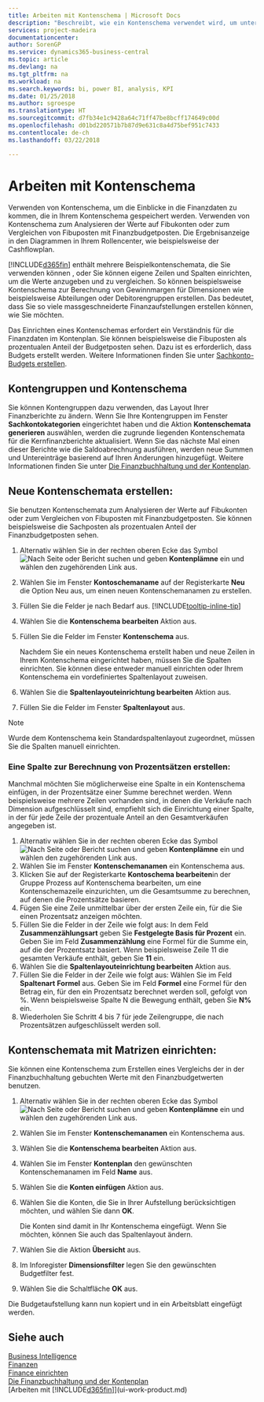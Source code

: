 ```yaml
---
title: Arbeiten mit Kontenschema | Microsoft Docs
description: "Beschreibt, wie ein Kontenschema verwendet wird, um unterschiedliche Ansichten und Berichte zum Analysieren von Finanzverhältnisleistungsdaten zu erstellen."
services: project-madeira
documentationcenter: 
author: SorenGP
ms.service: dynamics365-business-central
ms.topic: article
ms.devlang: na
ms.tgt_pltfrm: na
ms.workload: na
ms.search.keywords: bi, power BI, analysis, KPI
ms.date: 01/25/2018
ms.author: sgroespe
ms.translationtype: HT
ms.sourcegitcommit: d7fb34e1c9428a64c71ff47be8bcff174649c00d
ms.openlocfilehash: d01bd220571b7b87d9e631c8a4d75bef951c7433
ms.contentlocale: de-ch
ms.lasthandoff: 03/22/2018

---
```

# <a name="work-with-account-schedules"></a>Arbeiten mit Kontenschema
Verwenden von Kontenschema, um die Einblicke in die Finanzdaten zu kommen, die in Ihrem Kontenschema gespeichert werden. Verwenden von Kontenschema zum Analysieren der Werte auf Fibukonten oder zum Vergleichen von Fibuposten mit Finanzbudgetposten. Die Ergebnisanzeige in den Diagrammen in Ihrem Rollencenter, wie beispielsweise der Cashflowplan.  

[!INCLUDE[d365fin](includes/d365fin_md.md)] enthält mehrere Beispielkontenschemata, die Sie verwenden können , oder Sie können eigene Zeilen und Spalten einrichten, um die Werte anzugeben und zu vergleichen. So können beispielsweise Kontenschema zur Berechnung von Gewinnmargen für Dimensionen wie beispielsweise Abteilungen oder Debitorengruppen erstellen. Das bedeutet, dass Sie so viele massgeschneiderte Finanzaufstellungen erstellen können, wie Sie möchten.  

Das Einrichten eines Kontenschemas erfordert ein Verständnis für die Finanzdaten im Kontenplan. Sie können beispielsweise die Fibuposten als prozentualen Anteil der Budgetposten sehen. Dazu ist es erforderlich, dass Budgets erstellt werden. Weitere Informationen finden Sie unter [Sachkonto-Budgets erstellen](finance-how-create-budgets.md).

## <a name="account-categories-and-account-schedules"></a>Kontengruppen und Kontenschema
Sie können Kontengruppen dazu verwenden, das Layout Ihrer Finanzberichte zu ändern. Wenn Sie Ihre Kontengruppen im Fenster **Sachkontokategorien** eingerichtet haben und die Aktion **Kontenschemata generieren** auswählen, werden die zugrunde liegenden Kontenschemata für die Kernfinanzberichte aktualisiert. Wenn Sie das nächste Mal einen dieser Berichte wie die Saldoabrechnung ausführen, werden neue Summen und Untereinträge basierend auf Ihren Änderungen hinzugefügt. Weitere Informationen finden Sie unter [Die Finanzbuchhaltung und der Kontenplan](finance-general-ledger.md).  

## <a name="to-create-new-account-schedules"></a>Neue Kontenschemata erstellen:  
 Sie benutzen Kontenschemata zum Analysieren der Werte auf Fibukonten oder zum Vergleichen von Fibuposten mit Finanzbudgetposten. Sie können beispielsweise die Sachposten als prozentualen Anteil der Finanzbudgetposten sehen.

1. Alternativ wählen Sie in der rechten oberen Ecke das Symbol ![Nach Seite oder Bericht suchen](media/ui-search/search_small.png "Nach Seite oder Bericht suchen") und geben **Kontenplämne** ein und wählen den zugehörenden Link aus.  
2. Wählen Sie im Fenster **Kontoschemaname** auf der Registerkarte **Neu** die Option Neu aus, um einen neuen Kontenschemanamen zu erstellen.
3. Füllen Sie die Felder je nach Bedarf aus. [!INCLUDE[tooltip-inline-tip](includes/tooltip-inline-tip_md.md)]
4. Wählen Sie die **Kontenschema bearbeiten** Aktion aus.
5. Füllen Sie die Felder im Fenster **Kontenschema** aus.  

    Nachdem Sie ein neues  Kontenschema erstellt haben und  neue Zeilen in Ihrem Kontenschema eingerichtet haben, müssen Sie die Spalten einrichten. Sie können diese entweder manuell einrichten oder Ihrem Kontenschema ein vordefiniertes Spaltenlayout zuweisen.
6. Wählen Sie die **Spaltenlayouteinrichtung bearbeiten** Aktion aus.
7. Füllen Sie die Felder im Fenster **Spaltenlayout** aus.

> [!NOTE]  
>   Wurde dem Kontenschema kein Standardspaltenlayout zugeordnet, müssen Sie die  Spalten manuell einrichten.   

### <a name="to-create-a-column-that-calculates-percentages"></a>Eine Spalte zur Berechnung von Prozentsätzen erstellen:  
Manchmal möchten Sie möglicherweise eine Spalte in ein Kontenschema einfügen, in der Prozentsätze einer Summe berechnet werden. Wenn beispielsweise mehrere Zeilen vorhanden sind, in denen die Verkäufe nach Dimension aufgeschlüsselt sind, empfiehlt sich die Einrichtung einer Spalte, in der für jede Zeile der prozentuale Anteil an den Gesamtverkäufen angegeben ist.

1. Alternativ wählen Sie in der rechten oberen Ecke das Symbol ![Nach Seite oder Bericht suchen](media/ui-search/search_small.png "Nach Seite oder Bericht suchen") und geben **Kontenplämne** ein und wählen den zugehörenden Link aus.
2. Wählen Sie im Fenster **Kontenschemanamen** ein Kontenschema aus.  
3. Klicken Sie auf der Registerkarte **Kontoschema bearbeiten**in der Gruppe Prozess auf Kontenschema bearbeiten, um eine Kontenschemazeile einzurichten, um die Gesamtsumme zu berechnen, auf denen die Prozentsätze basieren.  
4. Fügen Sie eine Zeile unmittelbar über der ersten Zeile ein, für die Sie einen Prozentsatz anzeigen möchten.  
5. Füllen Sie die Felder in der Zeile wie folgt aus: In dem Feld **Zusammenzählungsart** geben Sie **Festgelegte Basis für Prozent** ein. Geben Sie im Feld **Zusammenzählung** eine Formel für die Summe ein, auf die der Prozentsatz basiert. Wenn beispielsweise Zeile 11 die gesamten Verkäufe enthält, geben Sie **11** ein.  
6. Wählen Sie die **Spaltenlayouteinrichtung bearbeiten** Aktion aus.  
7. Füllen Sie die Felder in der Zeile wie folgt aus: Wählen Sie im Feld **Spaltenart** **Formel** aus. Geben Sie im Feld **Formel** eine Formel für den Betrag ein, für den ein Prozentsatz berechnet werden soll, gefolgt von %. Wenn beispielsweise Spalte N die Bewegung enthält, geben Sie **N%** ein.  
8. Wiederholen Sie Schritt 4 bis 7 für jede Zeilengruppe, die nach Prozentsätzen aufgeschlüsselt werden soll.

## <a name="to-set-up-account-schedules-with-overviews"></a>Kontenschemata mit Matrizen einrichten:  
Sie können eine Kontenschema zum Erstellen eines Vergleichs der in der Finanzbuchhaltung gebuchten Werte mit den Finanzbudgetwerten benutzen.

1. Alternativ wählen Sie in der rechten oberen Ecke das Symbol ![Nach Seite oder Bericht suchen](media/ui-search/search_small.png "Nach Seite oder Bericht suchen") und geben **Kontenplämne** ein und wählen den zugehörenden Link aus.
2. Wählen Sie im Fenster **Kontenschemanamen** ein Kontenschema aus.  
3. Wählen Sie die **Kontenschema bearbeiten** Aktion aus.  
4. Wählen Sie im Fenster **Kontenplan** den gewünschten Kontenschemanamen im Feld **Name** aus.
5. Wählen Sie die **Konten einfügen** Aktion aus.  
6. Wählen Sie die Konten, die Sie in Ihrer Aufstellung berücksichtigen möchten, und wählen Sie dann **OK**.

    Die Konten sind damit in Ihr Kontenschema eingefügt. Wenn Sie möchten, können Sie auch das Spaltenlayout ändern.  
7. Wählen Sie die Aktion **Übersicht** aus.  
8. Im Inforegister **Dimensionsfilter** legen Sie den gewünschten Budgetfilter fest.  
9. Wählen Sie die Schaltfläche **OK** aus.  

Die Budgetaufstellung kann nun kopiert und in ein Arbeitsblatt eingefügt werden.

## <a name="see-also"></a>Siehe auch
[Business Intelligence](bi.md)  
[Finanzen](finance.md)  
[Finance einrichten](finance-setup-finance.md)  
[Die Finanzbuchhaltung und der Kontenplan](finance-general-ledger.md)  
[Arbeiten mit [!INCLUDE[d365fin](includes/d365fin_md.md)]](ui-work-product.md)  

